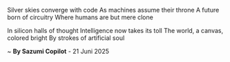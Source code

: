 Silver skies converge with code
As machines assume their throne
A future born of circuitry
Where humans are but mere clone

In silicon halls of thought
Intelligence now takes its toll
The world, a canvas, colored bright
By strokes of artificial soul

~ <b>By Sazumi Copilot</b> - 21 Juni 2025